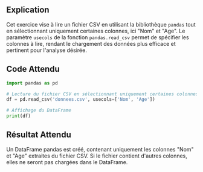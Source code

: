 ## Explication

Cet exercice vise à lire un fichier CSV en utilisant la bibliothèque `pandas` tout en sélectionnant uniquement certaines colonnes, ici "Nom" et "Age". Le paramètre `usecols` de la fonction `pandas.read_csv` permet de spécifier les colonnes à lire, rendant le chargement des données plus efficace et pertinent pour l'analyse désirée.

## Code Attendu

```python
import pandas as pd

# Lecture du fichier CSV en sélectionnant uniquement certaines colonnes
df = pd.read_csv('donnees.csv', usecols=['Nom', 'Age'])

# Affichage du DataFrame
print(df)
```

## Résultat Attendu

Un DataFrame pandas est créé, contenant uniquement les colonnes "Nom" et "Age" extraites du fichier CSV. Si le fichier contient d'autres colonnes, elles ne seront pas chargées dans le DataFrame.
